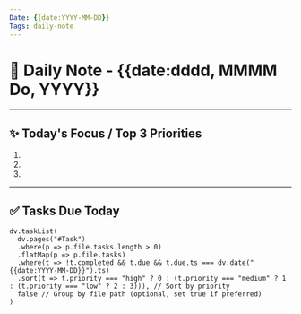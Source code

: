 ```yaml
---
Date: {{date:YYYY-MM-DD}}
Tags: daily-note
---
```


# 📅 Daily Note - {{date:dddd, MMMM Do, YYYY}}

---

## ✨ Today's Focus / Top 3 Priorities

1.
2.
3.

---

## ✅ Tasks Due Today

```dataviewjs
dv.taskList(
  dv.pages("#Task")
  .where(p => p.file.tasks.length > 0)
  .flatMap(p => p.file.tasks)
  .where(t => !t.completed && t.due && t.due.ts === dv.date("{{date:YYYY-MM-DD}}").ts)
  .sort(t => t.priority === "high" ? 0 : (t.priority === "medium" ? 1 : (t.priority === "low" ? 2 : 3))), // Sort by priority
  false // Group by file path (optional, set true if preferred)
)